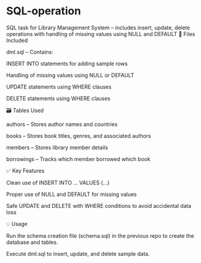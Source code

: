 # SQL-operation
SQL task for Library Management System – includes insert, update, delete operations with handling of missing values using NULL and DEFAULT
📂 Files Included

dml.sql – Contains:

INSERT INTO statements for adding sample rows

Handling of missing values using NULL or DEFAULT

UPDATE statements using WHERE clauses

DELETE statements using WHERE clauses

🗃️ Tables Used

authors – Stores author names and countries

books – Stores book titles, genres, and associated authors

members – Stores library member details

borrowings – Tracks which member borrowed which book

✅ Key Features

Clean use of INSERT INTO ... VALUES (...)

Proper use of NULL and DEFAULT for missing values

Safe UPDATE and DELETE with WHERE conditions to avoid accidental data loss

💡 Usage

Run the schema creation file (schema.sql) in the previous repo to create the database and tables.

Execute dml.sql to insert, update, and delete sample data.
